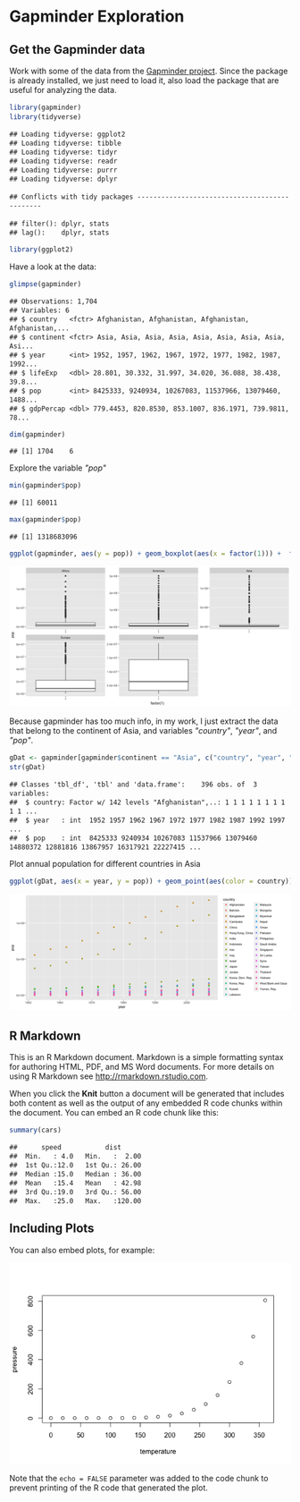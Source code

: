 Gapminder Exploration
================

Get the Gapminder data
----------------------

Work with some of the data from the [Gapminder project](http://www.gapminder.org). Since the package is already installed, we just need to load it, also load the package that are useful for analyzing the data.

``` r
library(gapminder)
library(tidyverse)
```

    ## Loading tidyverse: ggplot2
    ## Loading tidyverse: tibble
    ## Loading tidyverse: tidyr
    ## Loading tidyverse: readr
    ## Loading tidyverse: purrr
    ## Loading tidyverse: dplyr

    ## Conflicts with tidy packages ----------------------------------------------

    ## filter(): dplyr, stats
    ## lag():    dplyr, stats

``` r
library(ggplot2)
```

Have a look at the data:

``` r
glimpse(gapminder)
```

    ## Observations: 1,704
    ## Variables: 6
    ## $ country   <fctr> Afghanistan, Afghanistan, Afghanistan, Afghanistan,...
    ## $ continent <fctr> Asia, Asia, Asia, Asia, Asia, Asia, Asia, Asia, Asi...
    ## $ year      <int> 1952, 1957, 1962, 1967, 1972, 1977, 1982, 1987, 1992...
    ## $ lifeExp   <dbl> 28.801, 30.332, 31.997, 34.020, 36.088, 38.438, 39.8...
    ## $ pop       <int> 8425333, 9240934, 10267083, 11537966, 13079460, 1488...
    ## $ gdpPercap <dbl> 779.4453, 820.8530, 853.1007, 836.1971, 739.9811, 78...

``` r
dim(gapminder)
```

    ## [1] 1704    6

Explore the variable *"pop"*

``` r
min(gapminder$pop)
```

    ## [1] 60011

``` r
max(gapminder$pop)
```

    ## [1] 1318683096

``` r
ggplot(gapminder, aes(y = pop)) + geom_boxplot(aes(x = factor(1))) +  facet_wrap(~continent, scales = "free")
```

![](hw01_gapminder_files/figure-markdown_github-ascii_identifiers/unnamed-chunk-3-1.png)

Because gapminder has too much info, in my work, I just extract the data that belong to the continent of Asia, and variables *"country"*, *"year"*, and *"pop"*.

``` r
gDat <- gapminder[gapminder$continent == "Asia", c("country", "year", "pop")]
str(gDat)
```

    ## Classes 'tbl_df', 'tbl' and 'data.frame':    396 obs. of  3 variables:
    ##  $ country: Factor w/ 142 levels "Afghanistan",..: 1 1 1 1 1 1 1 1 1 1 ...
    ##  $ year   : int  1952 1957 1962 1967 1972 1977 1982 1987 1992 1997 ...
    ##  $ pop    : int  8425333 9240934 10267083 11537966 13079460 14880372 12881816 13867957 16317921 22227415 ...

Plot annual population for different countries in Asia

``` r
ggplot(gDat, aes(x = year, y = pop)) + geom_point(aes(color = country)) 
```

![](hw01_gapminder_files/figure-markdown_github-ascii_identifiers/unnamed-chunk-5-1.png)

R Markdown
----------

This is an R Markdown document. Markdown is a simple formatting syntax for authoring HTML, PDF, and MS Word documents. For more details on using R Markdown see <http://rmarkdown.rstudio.com>.

When you click the **Knit** button a document will be generated that includes both content as well as the output of any embedded R code chunks within the document. You can embed an R code chunk like this:

``` r
summary(cars)
```

    ##      speed           dist       
    ##  Min.   : 4.0   Min.   :  2.00  
    ##  1st Qu.:12.0   1st Qu.: 26.00  
    ##  Median :15.0   Median : 36.00  
    ##  Mean   :15.4   Mean   : 42.98  
    ##  3rd Qu.:19.0   3rd Qu.: 56.00  
    ##  Max.   :25.0   Max.   :120.00

Including Plots
---------------

You can also embed plots, for example:

![](hw01_gapminder_files/figure-markdown_github-ascii_identifiers/pressure-1.png)

Note that the `echo = FALSE` parameter was added to the code chunk to prevent printing of the R code that generated the plot.
